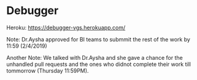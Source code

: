 # Debugger

Heroku:
https://debugger-vgs.herokuapp.com/

Note:
Dr.Aysha approved for BI teams to submmit the rest of the work by 11:59 (2/4/2019)

Another Note:
We talked with Dr.Aysha and she gave a chance for the unhandled pull requests and the ones who didnot complete their work till tommorrow (Thursday 11:59PM).
